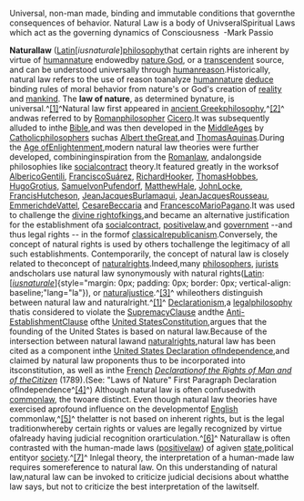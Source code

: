 Universal, non-man made, binding and immutable conditions that governthe consequences of behavior. Natural Law is a body of UnivseralSpiritual Laws which act as the governing dynamics of Consciousness  -Mark Passio


**Naturallaw** ([Latin](https://en.wikipedia.org/wiki/Latin_language "Latin language")[*iusnaturale*][philosophy](https://en.wikipedia.org/wiki/Philosophy "Philosophy")that certain rights are inherent by virtue of [humannature](https://en.wikipedia.org/wiki/Human_nature "Human nature") endowedby [nature](https://en.wikipedia.org/wiki/Nature "Nature"),[God](https://en.wikipedia.org/wiki/God "God"), or a [transcendent](https://en.wikipedia.org/wiki/Transcendence_%28religion%29 "Transcendence (religion)") source, and can be understood universally through [humanreason](https://en.wikipedia.org/wiki/Human_reason "Human reason").Historically, natural law refers to the use of reason toanalyze [humannature](https://en.wikipedia.org/wiki/Human_nature "Human nature") [deduce](https://en.wikipedia.org/wiki/Deductive_reasoning "Deductive reasoning") binding rules of moral behavior from nature's or God's creation of [reality](https://en.wikipedia.org/wiki/Reality "Reality") and [mankind](https://en.wikipedia.org/wiki/Human "Human"). The **law of nature**, as determined bynature, is universal.^[\[1\]](https://en.wikipedia.org/wiki/Natural_law#cite_note-IESS-1)^Natural law first appeared in [ancient Greekphilosophy](https://en.wikipedia.org/wiki/Ancient_Greek_philosophy "Ancient Greek philosophy"),^[\[2\]](https://en.wikipedia.org/wiki/Natural_law#cite_note-2)^ andwas referred to by [Romanphilosopher](https://en.wikipedia.org/wiki/Roman_philosopher "Roman philosopher") [Cicero](https://en.wikipedia.org/wiki/Cicero "Cicero").It was subsequently alluded to inthe [Bible](https://en.wikipedia.org/wiki/Bible "Bible"),and was then developed in the [MiddleAges](https://en.wikipedia.org/wiki/Middle_Ages "Middle Ages") by [Catholicphilosophers](https://en.wikipedia.org/wiki/Catholic_philosopher "Catholic philosopher") suchas [Albert theGreat](https://en.wikipedia.org/wiki/Albert_the_Great "Albert the Great"),and [ThomasAquinas](https://en.wikipedia.org/wiki/Thomas_Aquinas "Thomas Aquinas").During the [Age ofEnlightenment](https://en.wikipedia.org/wiki/Age_of_Enlightenment "Age of Enlightenment"),modern natural law theories were further developed, combininginspiration from the [Romanlaw](https://en.wikipedia.org/wiki/Roman_law "Roman law"), andalongside philosophies like [socialcontract](https://en.wikipedia.org/wiki/Social_contract "Social contract") theory.It featured greatly in the worksof [AlbericoGentili](https://en.wikipedia.org/wiki/Alberico_Gentili "Alberico Gentili"), [FranciscoSuárez](https://en.wikipedia.org/wiki/Francisco_Su%C3%A1rez "Francisco Suárez"), [RichardHooker](https://en.wikipedia.org/wiki/Richard_Hooker "Richard Hooker"), [ThomasHobbes](https://en.wikipedia.org/wiki/Thomas_Hobbes "Thomas Hobbes"), [HugoGrotius](https://en.wikipedia.org/wiki/Hugo_Grotius "Hugo Grotius"), [SamuelvonPufendorf](https://en.wikipedia.org/wiki/Samuel_von_Pufendorf "Samuel von Pufendorf"), [MatthewHale](https://en.wikipedia.org/wiki/Matthew_Hale_%28jurist%29 "Matthew Hale (jurist)"), [JohnLocke](https://en.wikipedia.org/wiki/John_Locke "John Locke"), [FrancisHutcheson](https://en.wikipedia.org/wiki/Francis_Hutcheson_%28philosopher%29 "Francis Hutcheson (philosopher)"), [JeanJacquesBurlamaqui](https://en.wikipedia.org/wiki/Jean_Jacques_Burlamaqui "Jean Jacques Burlamaqui"), [JeanJacquesRousseau](https://en.wikipedia.org/wiki/Jean_Jacques_Rousseau "Jean Jacques Rousseau"), [EmmerichdeVattel](https://en.wikipedia.org/wiki/Emmerich_de_Vattel "Emmerich de Vattel"), [CesareBeccaria](https://en.wikipedia.org/wiki/Cesare_Beccaria "Cesare Beccaria") and [FrancescoMarioPagano](https://en.wikipedia.org/wiki/Francesco_Mario_Pagano "Francesco Mario Pagano").It was used to challenge the [divine rightofkings](https://en.wikipedia.org/wiki/Divine_right_of_kings "Divine right of kings"),and became an alternative justification for the establishment ofa [socialcontract](https://en.wikipedia.org/wiki/Social_contract "Social contract"), [positivelaw](https://en.wikipedia.org/wiki/Positive_law "Positive law"),and [government](https://en.wikipedia.org/wiki/Government "Government") --and thus legal rights -- in the formof [classicalrepublicanism](https://en.wikipedia.org/wiki/Classical_republicanism "Classical republicanism").Conversely, the concept of natural rights is used by others tochallenge the legitimacy of all such establishments. Contemporarily, the concept of natural law is closely related to theconcept of [naturalrights](https://en.wikipedia.org/wiki/Natural_rights "Natural rights").Indeed,many [philosophers](https://en.wikipedia.org/wiki/Philosopher "Philosopher"), [jurists](https://en.wikipedia.org/wiki/Jurist "Jurist") andscholars use natural law synonymously with natural rights([Latin](https://en.wikipedia.org/wiki/Latin_language "Latin language"): [*[iusnaturale](https://en.wikipedia.org/wiki/Ius_naturale "Ius naturale")*]{style="margin: 0px; padding: 0px; border: 0px; vertical-align: baseline;"lang="la"}), or [naturaljustice](https://en.wikipedia.org/wiki/Natural_justice "Natural justice").^[\[3\]](https://en.wikipedia.org/wiki/Natural_law#cite_note-Shellens-3)^ whileothers distinguish between natural law and naturalright.^[\[1\]](https://en.wikipedia.org/wiki/Natural_law#cite_note-IESS-1)^ [Declarationism](https://en.wikipedia.org/wiki/Declarationism "Declarationism"),a [legalphilosophy](https://en.wikipedia.org/wiki/Philosophy_of_law "Philosophy of law") thatis considered to violate the [SupremacyClause](https://en.wikipedia.org/wiki/Supremacy_Clause "Supremacy Clause") andthe [Anti-EstablishmentClause](https://en.wikipedia.org/wiki/Establishment_Clause "Establishment Clause") ofthe [United StatesConstitution](https://en.wikipedia.org/wiki/United_States_Constitution "United States Constitution"),argues that the founding of the United States is based on natural law.Because of the intersection between natural lawand [naturalrights](https://en.wikipedia.org/wiki/Natural_and_legal_rights "Natural and legal rights"),natural law has been cited as a component inthe [United States Declaration ofIndependence](https://en.wikipedia.org/wiki/United_States_Declaration_of_Independence "United States Declaration of Independence"),and claimed by natural law proponents thus to be incorporated into itsconstitution, as well as inthe [French](https://en.wikipedia.org/wiki/France "France") *[Declarationof the Rights of Man and of theCitizen](https://en.wikipedia.org/wiki/Declaration_of_the_Rights_of_Man_and_of_the_Citizen "Declaration of the Rights of Man and of the Citizen")* (1789).(See: \"Laws of Nature\" First Paragraph Declaration ofIndependence^[\[4\]](https://en.wikipedia.org/wiki/Natural_law#cite_note-4)^) Although natural law is often confusedwith [commonlaw](https://en.wikipedia.org/wiki/Common_law "Common law"), the twoare distinct. Even though natural law theories have exercised aprofound influence on the developmentof [English](https://en.wikipedia.org/wiki/English_law "English law") commonlaw,^[\[5\]](https://en.wikipedia.org/wiki/Natural_law#cite_note-Blackstone-5)^ thelatter is not based on inherent rights, but is the legal traditionwhereby certain rights or values are legally recognized by virtue ofalready having judicial recognition orarticulation.^[\[6\]](https://en.wikipedia.org/wiki/Natural_law#cite_note-Edlin-6)^ Naturallaw is often contrasted with the human-made laws ([positivelaw](https://en.wikipedia.org/wiki/Positive_law "Positive law")) of agiven [state](https://en.wikipedia.org/wiki/State_%28polity%29 "State (polity)"),political entityor [society](https://en.wikipedia.org/wiki/Society "Society").^[\[7\]](https://en.wikipedia.org/wiki/Natural_law#cite_note-7)^ Inlegal theory, the interpretation of a human-made law requires somereference to natural law. On this understanding of natural law,natural law can be invoked to criticize judicial decisions about whatthe law says, but not to criticize the best interpretation of the lawitself.


